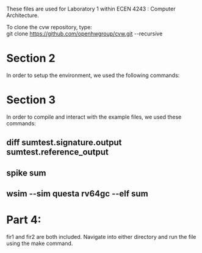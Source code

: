 These files are used for Laboratory 1 within ECEN 4243 : Computer
Architecture.  

To clone the cvw repository, type:<br>
git clone https://github.com/openhwgroup/cvw.git --recursive


# Section 2
In order to setup the environment, we used the following commands:
<!-- 46  cd Desktop/
   47  git
   48  git clone --recurse-submodules https://github.com/<yourgithubid>/cvw
   49  git clone --recurse-submodules https://github.com/<Kurt-Sewell>/cvw
   51  git clone --recurse-submodules https://github.com/<Kurt-Sewell>/cvw
   52  git clone --recurse-submodules https://github.com/Kurt-Sewell/cvw
   53  cd cvw
   54  source ./setup.sh
   55  echo $WALLY$ -->

# Section 3
 In order to compile and interact with the example files, we used  these commands:
 <!-- cd examples/C/hello
   57  make
   58  wsim --sim questa rv64gc --elf hello
   59  cd $WALLY/examples/asm/example
   60  riscv64-unknown-elf-gcc -o example -march=rv32i -mabi=ilp32 -mcmodel=medany -nostartfiles -T../../link/link.ld example.S
   61  riscv64-unknown-elf-objdump -D example > example.objdump
   62  vim example.objump
   63  riscv64-unknown-elf-gcc -o example -march=rv32i -mabi=ilp32 -mcmodel=medany \
   64  riscv64-unknown-elf-gcc -o example -march=rv32i -mabi=ilp32 -mcmodel=medany -nostartfiles -T../../link/link.ld example.S
   65  cat common/test.ld
   66  cd ..
   67  cd C/common
   68  cd ..
   69  cat common/test.ld
   70  ls
   71  cd ..
   72  cd asm/example
   73  cat Makefile
   74  make
   75  make clean
   76  cd ../sumtest
   77  make
   78  spike +signature=sumtest.output sumtest
   79  diff sumtest.signature.output sumtest.reference_output
   80  ls
   81  spike +signature=sumtest.signature.output sumtest
   82  diff sumtest.signature.output sumtest.reference_output
   83  cat sum.S
   84  makesim
   85  make sim
   86  spike +signature=sumtest.signature.output +signature-granularity=8 sumtest
   87  cat sumtest.signature.output
   88  make clean
   89  make
   90  make sim
   91  cat sumtest.objdump
   92  riscv64-unknown-elf-readelf -a sumtest
   93  cd ..
   94  cd ../C/sum
   95  make 
   96  spike sum
   97  cat sum.c
   98  cat sum
   99  spike sum
  100  wsim --sim questa rv64gc --elf sum
  101  cd ../fir
  102  cat fir.c
  103  history -->

 ## diff sumtest.signature.output sumtest.reference_output
 <!-- 1,2c1,2
 < 000000000000000a
 < 000000000000001d
 ---
 > 000000000000000A
 > 000000000000001D -->

 ## spike sum
 <!-- s = 10
 mcycle = 31
 minstret = 38 -->

 ## wsim --sim questa rv64gc --elf sum
 <!-- s = 10
 mcycle = 80
 minstret = 38 -->

# Part 4:
 fir1 and fir2 are both included. Navigate into either directory and run the file using the make command.










